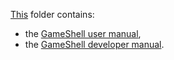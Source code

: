 [This](This) folder contains:
- the [GameShell user manual](./user_manual.md),
- the [GameShell developer manual](./dev_manual.md).

